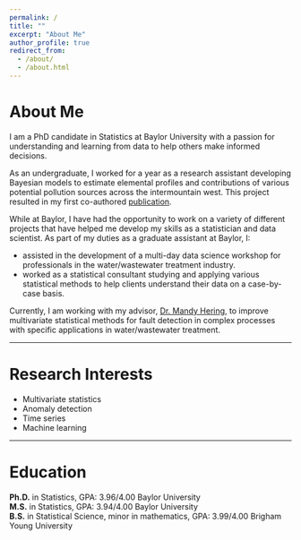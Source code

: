 ```yaml
---
permalink: /
title: ""
excerpt: "About Me"
author_profile: true
redirect_from: 
  - /about/
  - /about.html
---
```


About Me
======

I am a PhD candidate in Statistics at Baylor University with a passion for understanding and learning from data to help others make informed decisions.

As an undergraduate, I worked for a year as a research assistant developing Bayesian models to estimate elemental profiles and contributions of various potential pollution sources across the intermountain west. This project resulted in my first co-authored [publication](https://trgrimm.github.io/publications/).

While at Baylor, I have had the opportunity to work on a variety of different projects that have helped me develop my skills as a statistician and data scientist. As part of my duties as a graduate assistant at Baylor, I:

* assisted in the development of a multi-day data science workshop for professionals in the water/wastewater treatment industry.
* worked as a statistical consultant studying and applying various statistical methods to help clients understand their data on a case-by-case basis.

Currently, I am working with my advisor, [Dr. Mandy Hering](https://statistics.artsandsciences.baylor.edu/person/dr-amanda-s-hering), to improve multivariate statistical methods for fault detection in complex processes with specific applications in water/wastewater treatment.

---

Research Interests
======

* Multivariate statistics
* Anomaly detection
* Time series
* Machine learning

---

Education
======

**Ph.D.** in Statistics, GPA: 3.96/4.00 Baylor University  
**M.S.** in Statistics, GPA: 3.94/4.00 Baylor University  
**B.S.** in Statistical Science, minor in mathematics, GPA: 3.99/4.00   Brigham Young University

[comment]: <> (For more info)
[comment]: <> (------)

